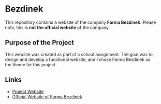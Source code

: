 # Bezdinek

This repository contains a website of the company **Farma Bezdinek**. Please note, this is **not the official website** of the company. 

## Purpose of the Project

This website was created as part of a school assignment. The goal was to design and develop a functional website, and I chose Farma Bezdinek as the theme for this project.

## Links

- [Project Website](https://freddycz.github.io/bezdinek/)  
- [Official Website of Farma Bezdinek](https://www.farmabezdinek.cz)

